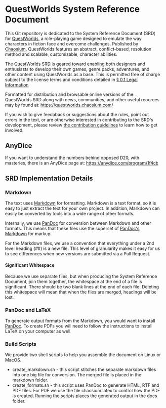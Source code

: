 # QuestWorlds System Reference Document

This Git repository is dedicated to the System Reference Document (SRD) for [QuestWorlds](https://questworlds.chaosium.com/), a role-playing game designed to emulate the way characters in fiction face and overcome challenges. Published by [Chaosium](https://www.chaosium.com), QuestWorlds features an abstract, conflict-based, resolution method and scalable, customizable, character abilities.

The QuestWorlds SRD is geared toward enabling both designers and enthusiasts to develop their own games, genre packs, adventures, and other content using QuestWorlds as a base. This is permitted free of charge subject to the license terms and conditions detailed in [§ 0.1 Legal Information](0.1_Legal_Information.md)

Formatted for distribution and browsable online versions of the QuestWorlds SRD along with news, communities, and other useful reources may by found at: https://questworlds.chaosium.com/

If you wish to give feedaback or suggestions about the rules, point out errors in the text, or are otherwise interested in contributing to the SRD's development, please review [the contribution guidelines](CONTRIBUTING.md) to learn how to get involved.

## AnyDice

If you want to understand the numbers behind opposed D20, with masteries, there is an AnyDice page at: https://anydice.com/program/1f4cb

## SRD Implementation Details

### Markdown

The text uses [Markdown](https://daringfireball.net/projects/markdown/syntax) for formatting. Markdown is a text format, so it is easy to just extract the text for your own project. In addition, Markdown can easily be converted by tools into a wide range of other formats.

Internally, we use [PanDoc](https://pandoc.org/index.html) for conversion between Markdown and other formats. This means that these files use the superset of [PanDoc's Markdown](https://pandoc.org/MANUAL.html#pandocs-markdown) for markup.

For the Markdown files, we use a convention that everything under a 2nd level heading (##) is a new file. This level of granularity makes it easy for us to see differences when new versions are submitted via a Pull Request.

#### Significant Whitespace

Because we use separate files, but when producing the System Reference Document, join them together, the whitespace at the end of a file is significant. There should be two blank lines at the end of each file. Deleting this whitespace will mean that when the files are merged, headings will be lost.

### PanDoc and LaTeX

To generate output formats from the Markdown, you would want to install [PanDoc](https://pandoc.org/installing.html). To create PDFs you will need to follow the instructions to install LaTeX on your computer as well.

### Build Scripts

We provide two shell scripts to help you assemble the document on Linux or MacOS.

* create_markdown.sh - this script stitches the separate markdown files into one big file for conversion. The merged file is placed in the markdown folder.
* create_formats.sh - this script uses PanDoc to generate HTML, RTF and PDF files. For PDF we use the file chaosium.latex to control how the PDF is created. Running the scripts places the generated output in the docs folder.


